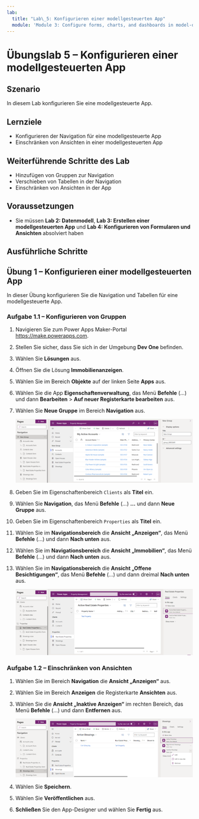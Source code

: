 ```yaml
---
lab:
  title: "Lab\_5: Konfigurieren einer modellgesteuerten App"
  module: 'Module 3: Configure forms, charts, and dashboards in model-driven apps'
---
```


# Übungslab 5 – Konfigurieren einer modellgesteuerten App

## Szenario

In diesem Lab konfigurieren Sie eine modellgesteuerte App.

## Lernziele

- Konfigurieren der Navigation für eine modellgesteuerte App
- Einschränken von Ansichten in einer modellgesteuerten App

## Weiterführende Schritte des Lab

- Hinzufügen von Gruppen zur Navigation
- Verschieben von Tabellen in der Navigation
- Einschränken von Ansichten in der App
  
## Voraussetzungen

- Sie müssen **Lab 2: Datenmodell**, **Lab 3: Erstellen einer modellgesteuerten App** und **Lab 4: Konfigurieren von Formularen und Ansichten** absolviert haben

## Ausführliche Schritte

## Übung 1 – Konfigurieren einer modellgesteuerten App

In dieser Übung konfigurieren Sie die Navigation und Tabellen für eine modellgesteuerte App.

### Aufgabe 1.1 – Konfigurieren von Gruppen

1. Navigieren Sie zum Power Apps Maker-Portal <https://make.powerapps.com>.

1. Stellen Sie sicher, dass Sie sich in der Umgebung **Dev One** befinden.

1. Wählen Sie **Lösungen** aus.

1. Öffnen Sie die Lösung **Immobilienanzeigen**.

1. Wählen Sie im Bereich **Objekte** auf der linken Seite **Apps** aus.

1. Wählen Sie die App **Eigenschaftenverwaltung**, das Menü **Befehle** (…) und dann **Bearbeiten** > **Auf neuer Registerkarte bearbeiten** aus.

1. Wählen Sie **Neue Gruppe** im Bereich **Navigation** aus.

    ![Screenshot: modellgesteuerte App-Gruppe.](../media/mda-group.png)

1. Geben Sie im Eigenschaftenbereich `Clients` als **Titel** ein.

1. Wählen Sie **Navigation**, das Menü **Befehle** (…) **…** und dann **Neue Gruppe** aus.

1. Geben Sie im Eigenschaftenbereich `Properties` als **Titel** ein.

1. Wählen Sie im **Navigationsbereich** die **Ansicht „Anzeigen“**, das Menü **Befehle** (…) und dann **Nach unten** aus.

1. Wählen Sie im **Navigationsbereich** die **Ansicht „Immobilien“**, das Menü **Befehle** (…) und dann **Nach unten** aus.

1. Wählen Sie im **Navigationsbereich** die **Ansicht „Offene Besichtigungen“**, das Menü **Befehle** (…) und dann dreimal **Nach unten** aus.

    ![Screenshot: Designer für modellgesteuerte Apps mit Navigation.](../media/mda-navigation.png)


### Aufgabe 1.2 – Einschränken von Ansichten

1. Wählen Sie im Bereich **Navigation** die **Ansicht „Anzeigen“** aus.

1. Wählen Sie im Bereich **Anzeigen** die Registerkarte **Ansichten** aus.

1. Wählen Sie die **Ansicht „Inaktive Anzeigen“** im rechten Bereich, das Menü **Befehle** (…) und dann **Entfernen** aus.

    ![Screenshot: Entfernen einer Ansicht im Designer für modellgesteuerte Apps.](../media/mda-remove-view.png)

1. Wählen Sie **Speichern**.

1. Wählen Sie **Veröffentlichen** aus.

1. **Schließen** Sie den App-Designer und wählen Sie **Fertig** aus.

